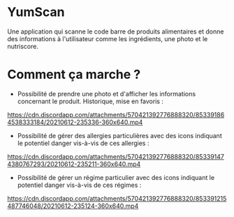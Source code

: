 # YumScan

Une application qui scanne le code barre de produits alimentaires et donne des informations à l'utilisateur comme les ingrédients, une photo et le nutriscore.

# Comment ça marche ?

- Possibilité de prendre une photo et d'afficher les informations concernant le produit. Historique, mise en favoris :

https://cdn.discordapp.com/attachments/570421392776888320/853391864538333184/20210612-235336-360x640.mp4

- Possibilité de gérer des allergies particulières avec des icons indiquant le potentiel danger vis-à-vis de ces allergies :

https://cdn.discordapp.com/attachments/570421392776888320/853391474380767293/20210612-235211-360x640.mp4

- Possibilité de gérer un régime particulier avec des icons indiquant le potentiel danger vis-à-vis de ces régimes :

https://cdn.discordapp.com/attachments/570421392776888320/853391215487746048/20210612-235124-360x640.mp4
